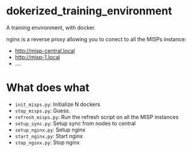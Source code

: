 # dokerized_training_environment
A training environment, with docker.

nginx is a reverse proxy allowing you to conect to all the MISPs instance:
* http://misp-central.local
* http://misp-1.local
* ....

# What does what

* `init_misps.py`: Initialize N dockers
* `stop_misps.py`: Guess.
* `refresh_misps.py`: Run the refresh script on all the MISP instances
* `setup_sync.py`: Setup sync from nodes to central
* `setup_nginx.py`: Setup nginx
* `start_nginx.py`: Start nginx
* `stop_nginx.py`: Stop nginx
